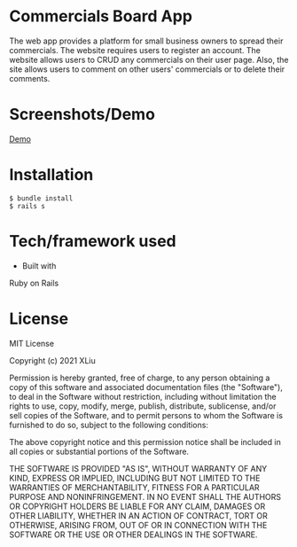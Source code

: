 # Commercials Board App

The web app provides a platform for small business owners to spread their commercials. The website requires users to register an account. The website allows users to CRUD any commercials on their user page. Also, the site allows users to comment on other users' commercials or to delete their comments.

# Screenshots/Demo

<a href='https://drive.google.com/file/d/1eCDRmt0_87kmQ_RNf4-nGNbY9-Cuk28J/view?usp=sharing'>Demo</a>

# Installation

```
$ bundle install
$ rails s
```

# Tech/framework used

* Built with

Ruby on Rails

# License

MIT License

Copyright (c) 2021 XLiu

Permission is hereby granted, free of charge, to any person obtaining a copy
of this software and associated documentation files (the "Software"), to deal
in the Software without restriction, including without limitation the rights
to use, copy, modify, merge, publish, distribute, sublicense, and/or sell
copies of the Software, and to permit persons to whom the Software is
furnished to do so, subject to the following conditions:

The above copyright notice and this permission notice shall be included in all
copies or substantial portions of the Software.

THE SOFTWARE IS PROVIDED "AS IS", WITHOUT WARRANTY OF ANY KIND, EXPRESS OR
IMPLIED, INCLUDING BUT NOT LIMITED TO THE WARRANTIES OF MERCHANTABILITY,
FITNESS FOR A PARTICULAR PURPOSE AND NONINFRINGEMENT. IN NO EVENT SHALL THE
AUTHORS OR COPYRIGHT HOLDERS BE LIABLE FOR ANY CLAIM, DAMAGES OR OTHER
LIABILITY, WHETHER IN AN ACTION OF CONTRACT, TORT OR OTHERWISE, ARISING FROM,
OUT OF OR IN CONNECTION WITH THE SOFTWARE OR THE USE OR OTHER DEALINGS IN THE
SOFTWARE.